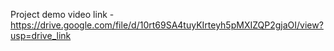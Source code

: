 Project demo video link - https://drive.google.com/file/d/10rt69SA4tuyKIrteyh5pMXIZQP2gjaOI/view?usp=drive_link
